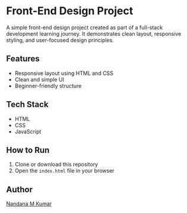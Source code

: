 # Front-End Design Project

A simple front-end design project created as part of a full-stack development learning journey. It demonstrates clean layout, responsive styling, and user-focused design principles.

## Features
- Responsive layout using HTML and CSS
- Clean and simple UI
- Beginner-friendly structure

## Tech Stack
- HTML
- CSS
- JavaScript

## How to Run
1. Clone or download this repository
2. Open the `index.html` file in your browser


## Author
[Nandana M Kumar](https://github.com/Nandana-m-kumar)
